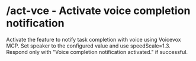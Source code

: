 # /act-vce - Activate voice completion notification

Activate the feature to notify task completion with voice using Voicevox MCP. Set speaker to the configured value and use speedScale=1.3. Respond only with "Voice completion notification activated." if successful.
